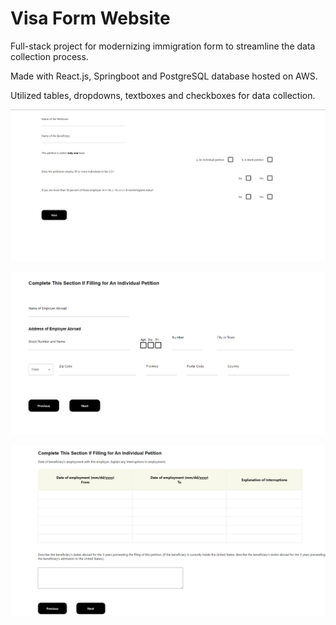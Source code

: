 # Visa Form Website

Full-stack project for modernizing immigration form to streamline the data collection process.

Made with React.js, Springboot and PostgreSQL database hosted on AWS.

Utilized tables, dropdowns, textboxes and checkboxes for data collection.

![alt text](image.png)

![alt text](image-2.png)

![alt text](image-1.png)